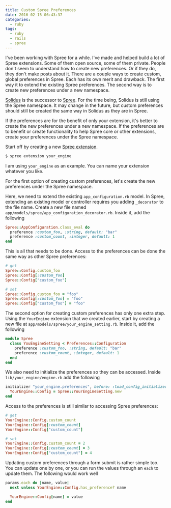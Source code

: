 ```yaml
---
title: Custom Spree Preferences
date: 2016-02-15 06:43:37
categories:
  - ruby
tags:
  - ruby
  - rails
  - spree
---
```


I've been working with Spree for a while. I've made and helped build a lot of Spree extensions. Some of them open source, some of them private. People don't seem to understand how to create new preferences. Or if they do, they don't make posts about it. There are a couple ways to create custom, global preferences in Spree. Each has its own merit and drawback. The first way it to extend the existing Spree preferences. The second way is to create new preferences under a new namespace.

[Solidus](solidus_github) is the successor to [Spree](spree_github). For the time being, Solidus is still using the Spree namespace. It may change in the future, but custom preferences should still be created the same way in Solidus as they are in Spree.

If the preferences are for the benefit of only your extension, it's better to create the new preferences under a new namespace. If the preferences are to benefit or create functionality to help Spree core or other extensions, create your preferences under the Spree namespace.

Start off by creating a new [Spree extension][spree_extension].

```bash
$ spree extension your_engine
```

I am using `your_engine` as an example. You can name your extension whatever you like.

For the first option of creating custom preferences, let's create the new preferences under the Spree namespace.

Here, we need to extend the existing `app_configuration.rb` model. In Spree, extending an existing model or controller requires you adding `_decorator` to the file name. Create a new file named `app/models/spree/app_configuration_decorator.rb`. Inside it, add the following

```ruby
Spree::AppConfiguration.class_eval do
  preference :custom_foo, :string, default: "bar"
  preference :custom_count, :integer, default: 1
end
```

This is all that needs to be done. Access to the preferences can be done the same way as other Spree preferences:

```ruby
# get
Spree::Config.custom_foo
Spree::Config[:custom_foo]
Spree::Config["custom_foo"]

# set
Spree::Config.custom_foo = "foo"
Spree::Config[:custom_foo] = "foo"
Spree::Config["custom_foo"] = "foo"
```

The second option for creating custom preferences has only one extra step. Using the `YourEngine` extension that we created earlier, start by creating a new file at `app/models/spree/your_engine_setting.rb`. Inside it, add the following

```ruby
module Spree
  class YouEngineSetting < Preferences::Configuration
    preference :custom_foo, :string, default: "bar"
    preference :custom_count, :integer, default: 1
  end
end
```

We also need to initialize the preferences so they can be accessed. Inside `lib/your_engine/engine.rb` add the following

```ruby
initializer "your_engine.preferences", before: :load_config_initializers do
  YourEngine::Config = Spree::YourEngineSetting.new
end
```

Access to the preferences is still similar to accessing Spree preferences:

```ruby
# get
YourEngine::Config.custom_count
YourEngine::Config[:custom_count]
YourEngine::Config["custom_count"]

# set
YourEngine::Config.custom_count = 2
YourEngine::Config[:custom_count] = 3
YourEngine::Config["custom_count"] = 4
```

Updating custom preferences through a form submit is rather simple too. You can update one by one, or you can run the values through an `each` to update them. The following would work well

```ruby
params.each do |name, value|
  next unless YourEngine::Config.has_preference? name

  YourEngine::Config[name] = value
end
```

[solidus_github]: https://github.com/solidusio/solidus
[spree_github]: https://github.com/spree/spree
[spree_extension]: https://guides.spreecommerce.com/developer/extensions_tutorial.html#creating-an-extension
